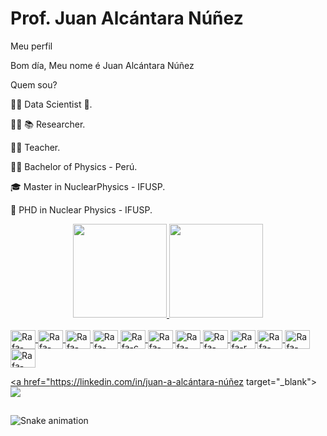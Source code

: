 # Prof. Juan Alcántara Núñez
 Meu perfil
 
Bom día, Meu nome é Juan Alcántara Núñez

Quem sou?

🕵️‍♂️    Data Scientist 🥰.

👨‍🔬 📚 Researcher.

👨‍🏫    Teacher.

👨‍🎓    Bachelor of Physics - Perú.

🎓    Master in NuclearPhysics - IFUSP.

🍾    PHD in Nuclear Physics - IFUSP.

<div align="center">
  <a href="https://github.com/profjuanito">
  <img height="150em" src="https://github-readme-stats.vercel.app/api?username=profjuanito&show_icons=true&theme=dracula&include_all_commits=true&count_private=true"/>
  <img height="150em" src="https://github-readme-stats.vercel.app/api/top-langs/?username=profjuanito&layout=compact&langs_count=7&theme=dracula"/>

</div>

 <div style="display: inline_block"><br>
  <img align="center" alt="Rafa-linux" height="30" width="40" src="https://cdn.jsdelivr.net/gh/devicons/devicon/icons/linux/linux-original.svg">
  <img align="center" alt="Rafa-Ubuntu" height="30" width="40" src="https://cdn.jsdelivr.net/gh/devicons/devicon/icons/ubuntu/ubuntu-plain.svg">
  <img align="center" alt="Rafa-apple" height="30" width="40" src="https://cdn.jsdelivr.net/gh/devicons/devicon/icons/apple/apple-original.svg">
  <img align="center" alt="Rafa-latex" height="30" width="40" src="https://cdn.jsdelivr.net/gh/devicons/devicon/icons/latex/latex-original.svg">
  <img align="center" alt="Rafa-c" height="30" width="40" src="https://cdn.jsdelivr.net/gh/devicons/devicon/icons/c/c-original.svg">
  <img align="center" alt="Rafa-c++" height="30" width="40" src="https://cdn.jsdelivr.net/gh/devicons/devicon/icons/cplusplus/cplusplus-original.svg">
  <img align="center" alt="Rafa-phyton" height="30" width="40" src="https://cdn.jsdelivr.net/gh/devicons/devicon/icons/python/python-original.svg">
  <img align="center" alt="Rafa-mathlab" height="30" width="40" src="https://cdn.jsdelivr.net/gh/devicons/devicon/icons/matlab/matlab-original.svg">
  <img align="center" alt="Rafa-r" height="30" width="40" src="https://cdn.jsdelivr.net/gh/devicons/devicon/icons/r/r-original.svg">
  <img align="center" alt="Rafa-rstudio" height="30" width="40" src="https://cdn.jsdelivr.net/gh/devicons/devicon/icons/rstudio/rstudio-original.svg">
  <img align="center" alt="Rafa-mysql" height="30" width="40" src="https://cdn.jsdelivr.net/gh/devicons/devicon/icons/mysql/mysql-original.svg">
  <img align="center" alt="Rafa-spss" height="30" width="40" src="https://cdn.jsdelivr.net/gh/devicons/devicon/icons/spss/spss-original.svg">
  
</div>
 
 <a href="https://linkedin.com/in/juan-a-alcántara-núñez target="_blank"><img src="https://img.shields.io/badge/-LinkedIn-%230077B5?style=for-the-badge&logo=linkedin&logoColor=white" target="_blank"></a> 

 ##
  ![Snake animation](https://github.com/profjuanito/profjuanito/blob/output/github-contribution-grid-snake.svg)
